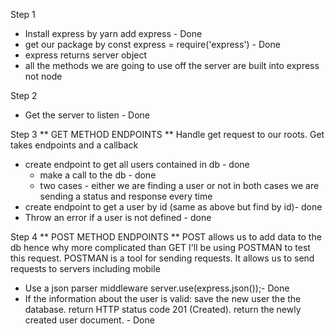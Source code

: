 Step 1
- Install express by yarn add express - Done
- get our package by const express = require('express') - Done
- express returns server object 
- all the methods we are going to use off the server are built into express not node

Step 2
- Get the server to listen - Done 

Step 3 ** GET METHOD ENDPOINTS **
Handle get request to our roots. Get takes endpoints and a callback 
- create endpoint to get all users contained in db - done
    - make a call to the db - done
    - two cases - either we are finding a user or not
    in both cases we are sending a status and response every time 
- create endpoint to get a user by id (same as above but find by id)- done
- Throw an error if a user is not defined - done

Step 4 ** POST METHOD ENDPOINTS **
POST allows us to add data to the db hence why more complicated than GET
I'll be using POSTMAN to test this request. POSTMAN is a tool for sending requests. It allows us to send requests to servers including mobile
- Use a json parser middleware server.use(express.json());- Done
- If the information about the user is valid:
save the new user the the database.
return HTTP status code 201 (Created).
return the newly created user document. - Done